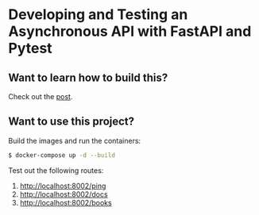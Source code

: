 # Developing and Testing an Asynchronous API with FastAPI and Pytest

## Want to learn how to build this?

Check out the [post](https://testdriven.io/blog/fastapi-crud).

## Want to use this project?

Build the images and run the containers:

```sh
$ docker-compose up -d --build
```

Test out the following routes:

1. [http://localhost:8002/ping](http://localhost:8002/ping)
1. [http://localhost:8002/docs](http://localhost:8002/docs)
1. [http://localhost:8002/books](http://localhost:8002/books)
